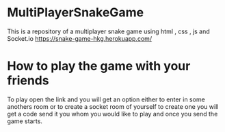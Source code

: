 # MultiPlayerSnakeGame
This is a repository of a multiplayer snake game using html , css , js and Socket.io https://snake-game-hkg.herokuapp.com/
# How to play the game with your friends
To play open the link and you will get an option either to enter in some anothers room or to create a socket room of yourself to create one you will get a code send it you whom you would like  to play and once you send the game starts.
